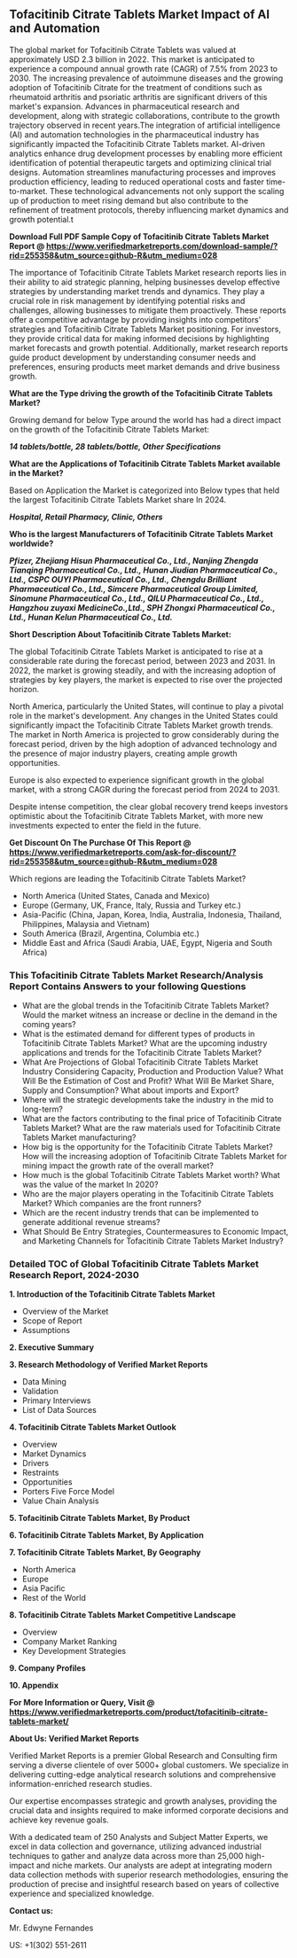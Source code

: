 <h2>Tofacitinib Citrate Tablets Market Impact of AI and Automation</h2>The global market for Tofacitinib Citrate Tablets was valued at approximately USD 2.3 billion in 2022. This market is anticipated to experience a compound annual growth rate (CAGR) of 7.5% from 2023 to 2030. The increasing prevalence of autoimmune diseases and the growing adoption of Tofacitinib Citrate for the treatment of conditions such as rheumatoid arthritis and psoriatic arthritis are significant drivers of this market's expansion. Advances in pharmaceutical research and development, along with strategic collaborations, contribute to the growth trajectory observed in recent years.The integration of artificial intelligence (AI) and automation technologies in the pharmaceutical industry has significantly impacted the Tofacitinib Citrate Tablets market. AI-driven analytics enhance drug development processes by enabling more efficient identification of potential therapeutic targets and optimizing clinical trial designs. Automation streamlines manufacturing processes and improves production efficiency, leading to reduced operational costs and faster time-to-market. These technological advancements not only support the scaling up of production to meet rising demand but also contribute to the refinement of treatment protocols, thereby influencing market dynamics and growth potential.t</p><p id="" class=""><strong>Download Full PDF Sample Copy of Tofacitinib Citrate Tablets Market Report @ <a href="https://www.verifiedmarketreports.com/download-sample/?rid=255358&utm_source=github-R&utm_medium=028" target="_blank">https://www.verifiedmarketreports.com/download-sample/?rid=255358&utm_source=github-R&utm_medium=028</a></strong></p><p>The importance of&nbsp;Tofacitinib Citrate Tablets Market research reports lies in their ability to aid strategic planning, helping businesses develop effective strategies by understanding market trends and dynamics. They play a crucial role in risk management by identifying potential risks and challenges, allowing businesses to mitigate them proactively. These reports offer a competitive advantage by providing insights into competitors' strategies and Tofacitinib Citrate Tablets Market positioning. For investors, they provide critical data for making informed decisions by highlighting market forecasts and growth potential. Additionally, market research reports guide product development by understanding consumer needs and preferences, ensuring products meet market demands and drive business growth.</p><p><strong>What are the&nbsp;Type driving the growth of the Tofacitinib Citrate Tablets Market?</strong></p><p id="" class="">Growing demand for below Type around the world has had a direct impact on the growth of the Tofacitinib Citrate Tablets Market:</p><em><strong>14 tablets/bottle, 28 tablets/bottle, Other Specifications</strong></em></p><strong>What are the&nbsp;Applications&nbsp;of Tofacitinib Citrate Tablets Market available in the Market?</strong></p><p id="" class="">Based on Application the Market is categorized into Below types that held the largest Tofacitinib Citrate Tablets Market share In 2024.</p><em><strong>Hospital, Retail Pharmacy, Clinic, Others</strong></em></p><strong>Who is the largest Manufacturers of Tofacitinib Citrate Tablets Market worldwide?</strong></p><p><em><strong>Pfizer, Zhejiang Hisun Pharmaceutical Co., Ltd., Nanjing Zhengda Tianqing Pharmaceutical Co., Ltd., Hunan Jiudian Pharmaceutical Co., Ltd., CSPC OUYI Pharmaceutical Co., Ltd., Chengdu Brilliant Pharmaceutical Co., Ltd., Simcere Pharmaceutical Group Limited, Sinomune Pharmaceutical Co., Ltd., QILU Pharmaceutical Co., Ltd., Hangzhou zuyaxi MedicineCo.,Ltd., SPH Zhongxi Pharmaceutical Co., Ltd., Hunan Kelun Pharmaceutical Co., Ltd.</strong></em></p><p id="" class=""><strong>Short Description About Tofacitinib Citrate Tablets Market:</strong></p><p>The global Tofacitinib Citrate Tablets Market is anticipated to rise at a considerable rate during the forecast period, between 2023 and 2031. In 2022, the market is growing steadily, and with the increasing adoption of strategies by key players, the market is expected to rise over the projected horizon.</p><p>North America, particularly the United States, will continue to play a pivotal role in the market's development. Any changes in the United States could significantly impact the Tofacitinib Citrate Tablets Market growth trends. The market in North America is projected to grow considerably during the forecast period, driven by the high adoption of advanced technology and the presence of major industry players, creating ample growth opportunities.</p><p>Europe is also expected to experience significant growth in the global market, with a strong CAGR during the forecast period from 2024 to 2031.</p><p>Despite intense competition, the clear global recovery trend keeps investors optimistic about the Tofacitinib Citrate Tablets Market, with more new investments expected to enter the field in the future.</p><p id="" class=""><strong>Get Discount On The Purchase Of This Report @ <a href="https://www.verifiedmarketreports.com/ask-for-discount/?rid=255358&utm_source=github-R&utm_medium=028" target="_blank">https://www.verifiedmarketreports.com/ask-for-discount/?rid=255358&utm_source=github-R&utm_medium=028</a></strong></p>Which regions are leading the Tofacitinib Citrate Tablets Market?</p><ul><li>North America (United States, Canada and Mexico)</li><li>Europe (Germany, UK, France, Italy, Russia and Turkey etc.)</li><li>Asia-Pacific (China, Japan, Korea, India, Australia, Indonesia, Thailand, Philippines, Malaysia and Vietnam)</li><li>South America (Brazil, Argentina, Columbia etc.)</li><li>Middle East and Africa (Saudi Arabia, UAE, Egypt, Nigeria and South Africa)</li></ul><h3 id="" class="">This Tofacitinib Citrate Tablets Market Research/Analysis Report Contains Answers to your following Questions</h3><ul><li>What are the global trends in the Tofacitinib Citrate Tablets Market? Would the market witness an increase or decline in the demand in the coming years?</li><li>What is the estimated demand for different types of products in Tofacitinib Citrate Tablets Market? What are the upcoming industry applications and trends for the Tofacitinib Citrate Tablets Market?</li><li>What Are Projections of Global Tofacitinib Citrate Tablets Market Industry Considering Capacity, Production and Production Value? What Will Be the Estimation of Cost and Profit? What Will Be Market Share, Supply and Consumption? What about imports and Export?</li><li>Where will the strategic developments take the industry in the mid to long-term?</li><li>What are the factors contributing to the final price of Tofacitinib Citrate Tablets Market? What are the raw materials used for Tofacitinib Citrate Tablets Market manufacturing?</li><li>How big is the opportunity for the Tofacitinib Citrate Tablets Market? How will the increasing adoption of Tofacitinib Citrate Tablets Market for mining impact the growth rate of the overall market?</li><li>How much is the global Tofacitinib Citrate Tablets Market worth? What was the value of the market In 2020?</li><li>Who are the major players operating in the Tofacitinib Citrate Tablets Market? Which companies are the front runners?</li><li>Which are the recent industry trends that can be implemented to generate additional revenue streams?</li><li>What Should Be Entry Strategies, Countermeasures to Economic Impact, and Marketing Channels for Tofacitinib Citrate Tablets Market Industry?</li></ul><h3 id="" class="">Detailed TOC of Global Tofacitinib Citrate Tablets Market Research Report, 2024-2030</h3><p id="" class=""><strong>1. Introduction of the Tofacitinib Citrate Tablets Market</strong></p><ul><li>Overview of the Market</li><li>Scope of Report</li><li>Assumptions</li></ul><p id="" class=""><strong>2. Executive Summary</strong></p><p id="" class=""><strong>3. Research Methodology of Verified Market Reports</strong></p><ul><li>Data Mining</li><li>Validation</li><li>Primary Interviews</li><li>List of Data Sources</li></ul><p id="" class=""><strong>4. Tofacitinib Citrate Tablets Market Outlook</strong></p><ul><li>Overview</li><li>Market Dynamics</li><li>Drivers</li><li>Restraints</li><li>Opportunities</li><li>Porters Five Force Model</li><li>Value Chain Analysis</li></ul><p id="" class=""><strong>5. Tofacitinib Citrate Tablets Market, By Product</strong></p><p id="" class=""><strong>6. Tofacitinib Citrate Tablets Market, By Application</strong></p><p id="" class=""><strong>7. Tofacitinib Citrate Tablets Market, By Geography</strong></p><ul><li>North America</li><li>Europe</li><li>Asia Pacific</li><li>Rest of the World</li></ul><p id="" class=""><strong>8. Tofacitinib Citrate Tablets Market Competitive Landscape</strong></p><ul><li>Overview</li><li>Company Market Ranking</li><li>Key Development Strategies</li></ul><p id="" class=""><strong>9. Company Profiles</strong></p><p id="" class=""><strong>10. Appendix</strong></p><p id="" class=""><strong>For More Information or Query, Visit @ <a href="https://www.verifiedmarketreports.com/product/tofacitinib-citrate-tablets-market/" target="_blank">https://www.verifiedmarketreports.com/product/tofacitinib-citrate-tablets-market/</a></strong></p><p id="" class=""><strong>About Us: Verified Market Reports</strong></p><p id="" class="">Verified Market Reports is a premier Global Research and Consulting firm serving a diverse clientele of over 5000+ global customers. We specialize in delivering cutting-edge analytical research solutions and comprehensive information-enriched research studies.</p><p id="" class="">Our expertise encompasses strategic and growth analyses, providing the crucial data and insights required to make informed corporate decisions and achieve key revenue goals.</p><p id="" class="">With a dedicated team of 250 Analysts and Subject Matter Experts, we excel in data collection and governance, utilizing advanced industrial techniques to gather and analyze data across more than 25,000 high-impact and niche markets. Our analysts are adept at integrating modern data collection methods with superior research methodologies, ensuring the production of precise and insightful research based on years of collective experience and specialized knowledge.</p><p id="" class=""><strong>Contact us:</strong></p><p id="" class="">Mr. Edwyne Fernandes</p><p id="" class="">US: +1(302) 551-2611</p>